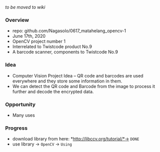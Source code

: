 *to be moved to wiki*

### Overview
- repo: github.com/Nagasolo/0617_matahelang_opencv-1
- June 17th, 2020
- OpenCV project number 1
- Interrelated to Twistcode product No.9
- A barcode scanner, components to Twistcode No.9

### Idea
- Computer Vision Project Idea – QR code and barcodes are used everywhere and they store some information in them. 
- We can detect the QR code and Barcode from the image to process it further and decode the encrypted data.

### Opportunity
- Many uses

### Progress
- download library from here: *http://libccv.org/tutorial/*-> `DONE`
- use library -> `OpenCV` -> `Using`